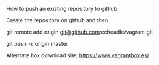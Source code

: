 How to push an existing repository to github

Create the repository on github and then:

git remote add origin git@github.com:echeadle/vagrant.git

git push -u origin master

Alternate box download site:
https://www.vagrantbox.es/
